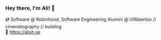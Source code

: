 ### Hey there, I'm Ali! 👋
💿 Software @ Robinhood, Software Engineering Alumini @ UWaterloo // cinematography // building <br />
🔭  https://alish.se
<!--🌱 Previously worked at [**Capsule**](https://capsulenft.com), [**Bloq**](https://bloq.com) and [**TD Bank**](https://td.com), interested in Software Engineering of all kinds and flavours.<br />

<!-- 🥇 2x Hack the North Winner [back](https://bit.ly/ctrlairspace-devpost)-to-[back](https://bit.ly/diva-devpost) <br />
🎥 I also do professional cinematography/video editing, available for shoots and editing work.

📫 Feel free to contact me and view my resume on [**alish.se**](https://alish.se)

<!--
**alish2001/alish2001** is a ✨ _special_ ✨ repository because its `README.md` (this file) appears on your GitHub profile.

Here are some ideas to get you started:

- 🔭 I’m currently working on ...
- 🌱 I’m currently learning ...
- 👯 I’m looking to collaborate on ...
- 🤔 I’m looking for help with ...
- 💬 Ask me about ...
- 📫 How to reach me: ...
- 😄 Pronouns: ...
- ⚡ Fun fact: ...
-->
